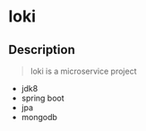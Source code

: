 # loki

## Description
  > loki is a microservice project 

  * jdk8
  * spring boot
  * jpa
  * mongodb
   
 
